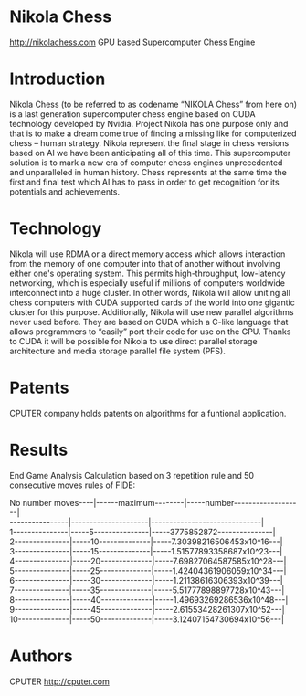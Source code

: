 Nikola Chess
============

http://nikolachess.com  GPU based Supercomputer Chess Engine


Introduction
============

Nikola Chess (to be referred to as codename “NIKOLA Chess” from here on) is a last generation supercomputer chess engine based on CUDA technology developed by Nvidia. Project Nikola has one purpose only and that is to make a dream come true of finding a missing like for computerized chess – human strategy. Nikola represent the final stage in chess versions based on AI we have been anticipating all of this time. This supercomputer solution is to mark a new era of computer chess engines unprecedented and unparalleled in human history. Chess represents at the same time the first and final test which AI has to pass in order to get recognition for its potentials and achievements. 


Technology
==========

Nikola will use RDMA or a direct memory access which allows interaction from the memory of one computer into that of another without involving either one's operating system. This permits high-throughput, low-latency networking, which is especially useful if millions of computers worldwide interconnect into a huge cluster. In other words, Nikola will allow uniting all chess computers with CUDA supported cards of the world into one gigantic cluster for this purpose. Additionally, Nikola will use new parallel algorithms never used before. They are based on CUDA which a C-like language that allows programmers to “easily” port their code for use on the GPU. Thanks to CUDA it will be possible for Nikola to use direct parallel storage architecture and media storage parallel file system (PFS).


Patents
=======

CPUTER company holds patents on algorithms for a funtional application.

Results
=======

End Game Analysis Calculation based on 3 repetition rule and 50 consecutive moves rules of FIDE:

No
number moves----|------maximum--------|-----number-------------------|                                      
----------------|---------------------|------------------------------|              
1---------------|-----5---------------|-----3775852872---------------|                                            
2---------------|-----10--------------|-----7.30398216506453x10^16---|                                            
3---------------|-----15--------------|-----1.51577893358687x10^23---|                                            
4---------------|-----20--------------|-----7.69827064587585x10^28---|                                            
5---------------|-----25--------------|-----1.42404361906059x10^34---|                                            
6---------------|-----30--------------|-----1.21138616306393x10^39---|                                            
7---------------|-----35--------------|-----5.51777898897728x10^43---|                                            
8---------------|-----40--------------|-----1.49693269286536x10^48---|                                            
9---------------|-----45--------------|-----2.61553428261307x10^52---|                                            
10--------------|-----50--------------|-----3.12407154730694x10^56---|

Authors
=======

CPUTER http://cputer.com
